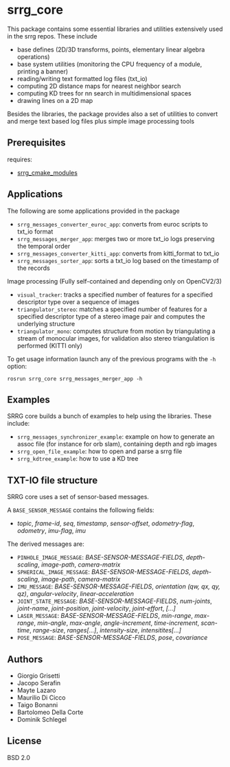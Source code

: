 # srrg_core

This package contains some essential libraries and utilities extensively used in
the srrg repos. These include
* base defines (2D/3D transforms, points, elementary linear algebra operations)
* base system utilities (monitoring the CPU frequency of a module, printing a banner)
* reading/writing text formatted log files (txt_io)
* computing 2D distance maps for nearest neighbor search
* computing KD trees for nn search in multidimensional spaces
* drawing lines on a 2D map

Besides the libraries, the package provides also a set of utilities
to convert and merge text based log files plus simple image processing tools

## Prerequisites

requires:
* [srrg_cmake_modules](https://gitlab.com/srrg-software/srrg_cmake_modules)

## Applications
The following are some applications provided in the package

* `srrg_messages_converter_euroc_app`: converts from euroc scripts to txt_io format
* `srrg_messages_merger_app`: merges two or more txt_io logs preserving the temporal  order
* `srrg_messages_converter_kitti_app`: converts from kitti_format to txt_io
* `srrg_messages_sorter_app`: sorts a txt_io log based on the timestamp of the records

Image processing (Fully self-contained and depending only on OpenCV2/3)

* `visual_tracker`: tracks a specified number of features for a specified descriptor type over a sequence of images
* `triangulator_stereo`: matches a specified number of features for a specified descriptor type of a stereo image pair and computes the underlying structure
* `triangulator_mono`: computes structure from motion by triangulating a stream of monocular images, for validation also stereo triangulation is performed (KITTI only)

To get usage information launch any of the previous programs with the `-h` option:

    rosrun srrg_core srrg_messages_merger_app -h


## Examples 
SRRG core builds a bunch of examples to help using the libraries.
These include:
* `srrg_messages_synchronizer_example`: example on how to generate an assoc file (for instance for orb slam), containing depth and rgb images
* `srrg_open_file_example`: how to open and parse a srrg file
* `srrg_kdtree_example`:    how to use a KD tree


## TXT-IO file structure
SRRG core uses a set of sensor-based messages.

A `BASE_SENSOR_MESSAGE` contains the following fields:
* _topic_, _frame-id_, _seq_, _timestamp_, _sensor-offset_, _odometry-flag_, _odometry_, _imu-flag_, _imu_

The derived messages are:
* `PINHOLE_IMAGE_MESSAGE`: _BASE-SENSOR-MESSAGE-FIELDS_, _depth-scaling_, _image-path_, _camera-matrix_
* `SPHERICAL_IMAGE_MESSAGE`: _BASE-SENSOR-MESSAGE-FIELDS_, _depth-scaling_, _image-path_, _camera-matrix_
* `IMU_MESSAGE`: _BASE-SENSOR-MESSAGE-FIELDS_, _orientation (qw, qx, qy, qz)_, _angular-velocity_, _linear-acceleration_
* `JOINT_STATE_MESSAGE`:  _BASE-SENSOR-MESSAGE-FIELDS_, _num-joints_, _joint-name_, _joint-position_, _joint-velocity_, _joint-effort_, _[...]_
* `LASER_MESSAGE`: _BASE-SENSOR-MESSAGE-FIELDS_, _min-range_, _max-range_, _min-angle_, _max-angle_, _angle-increment_, _time-increment_, _scan-time_, _range-size_, _ranges[...]_, _intensity-size_, _intensitites[...]_
* `POSE_MESSAGE`: _BASE-SENSOR-MESSAGE-FIELDS_, _pose_, _covariance_

## Authors
* Giorgio Grisetti
* Jacopo Serafin
* Mayte Lazaro
* Maurilio Di Cicco
* Taigo Bonanni
* Bartolomeo Della Corte
* Dominik Schlegel

## License

BSD 2.0
